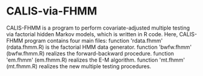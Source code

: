 # CALIS-via-FHMM
CALIS-FHMM is a program to perform covariate-adjusted multiple testing via factorial hidden Markov models, which is written in R code. Here, CALIS-FHMM program contains four main files:       function 'rdata.fhmm' (rdata.fhmm.R) is the factorial HMM data generator.       function 'bwfw.fhmm' (bwfw.fhmm.R) realizes the forward-backward procedure.       function 'em.fhmm' (em.fhmm.R) realizes the E-M algorithm.       function 'mt.fhmm' (mt.fhmm.R) realizes the new multiple testing procedures.
